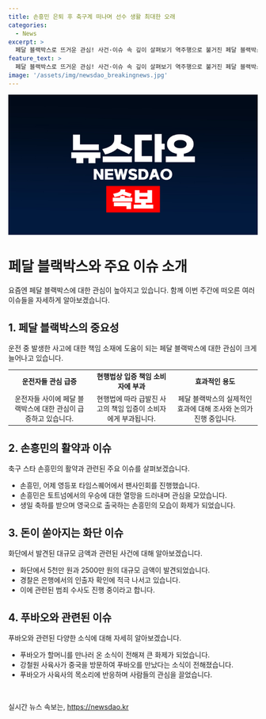 ```yaml
---
title: 손흥민 은퇴 후 축구계 떠나며 선수 생활 최대한 오래
categories:
  - News
excerpt: >
  페달 블랙박스로 뜨거운 관심! 사건·이슈 속 깊이 살펴보기 역주행으로 불거진 페달 블랙박스 관심, 운전자들의 관심 급증. 손흥민의 팬사인회와 우승 열망, 생일 축하 후 영국 출국 소식. 화단서에서 5천만 원, 2500만 원 발견 사건 관련 경찰 수사. 중국으로 떠난 푸바오와 강철원 사육사의 만남 소식. 클릭해서 자세한 내용 확인하세요!
feature_text: >
  페달 블랙박스로 뜨거운 관심! 사건·이슈 속 깊이 살펴보기 역주행으로 불거진 페달 블랙박스 관심, 운전자들의 관심 급증. 손흥민의 팬사인회와 우승 열망, 생일 축하 후 영국 출국 소식. 화단서에서 5천만 원, 2500만 원 발견 사건 관련 경찰 수사. 중국으로 떠난 푸바오와 강철원 사육사의 만남 소식. 클릭해서 자세한 내용 확인하세요!
image: '/assets/img/newsdao_breakingnews.jpg'
---
```


<p><img src="/assets/img/newsdao_breakingnews.jpg" alt="flaretime 속보" /></p>

<h1 data-ke-size="size26">페달 블랙박스와 주요 이슈 소개</h1>

<p data-ke-size="size16">요즘엔 페달 블랙박스에 대한 관심이 높아지고 있습니다. 함께 이번 주간에 떠오른 여러 이슈들을 자세하게 알아보겠습니다.</p>

<h2 data-ke-size="size24">1. 페달 블랙박스의 중요성</h2>

<p data-ke-size="size16">운전 중 발생한 사고에 대한 책임 소재에 도움이 되는 페달 블랙박스에 대한 관심이 크게 늘어나고 있습니다.</p>

<table>
  <tr>
    <td style="text-align: center; height: 17px;"><b>운전자들 관심 급증</b></td>
    <td style="text-align: center; height: 17px;"><b>현행법상 입증 책임 소비자에 부과</b></td>
    <td style="text-align: center; height: 17px;"><b>효과적인 용도</b></td>
  </tr>
  <tr>
    <td style="text-align: center; height: 17px;">운전자들 사이에 페달 블랙박스에 대한 관심이 급증하고 있습니다.</td>
    <td style="text-align: center; height: 17px;">현행법에 따라 급발진 사고의 책임 입증이 소비자에게 부과됩니다.</td>
    <td style="text-align: center; height: 17px;">페달 블랙박스의 실제적인 효과에 대해 조사와 논의가 진행 중입니다.</td>
  </tr>
</table>

<h2 data-ke-size="size24">2. 손흥민의 활약과 이슈</h2>

<p data-ke-size="size16">축구 스타 손흥민의 활약과 관련된 주요 이슈를 살펴보겠습니다.</p>

<ul>
  <li>손흥민, 어제 영등포 타임스퀘어에서 팬사인회를 진행했습니다.</li>
  <li>손흥민은 토트넘에서의 우승에 대한 열망을 드러내며 관심을 모았습니다.</li>
  <li>생일 축하를 받으며 영국으로 출국하는 손흥민의 모습이 화제가 되었습니다.</li>
</ul>

<h2 data-ke-size="size24">3. 돈이 쏟아지는 화단 이슈</h2>

<p data-ke-size="size16">화단에서 발견된 대규모 금액과 관련된 사건에 대해 알아보겠습니다.</p>

<ul>
  <li>화단에서 5천만 원과 2500만 원의 대규모 금액이 발견되었습니다.</li>
  <li>경찰은 은행에서의 인출자 확인에 적극 나서고 있습니다.</li>
  <li>이에 관련된 범죄 수사도 진행 중이라고 합니다.</li>
</ul>

<h2 data-ke-size="size24">4. 푸바오와 관련된 이슈</h2>

<p data-ke-size="size16">푸바오와 관련된 다양한 소식에 대해 자세히 알아보겠습니다.</p>

<ul>
  <li>푸바오가 할머니를 만나러 온 소식이 전해져 큰 화제가 되었습니다.</li>
  <li>강철원 사육사가 중국을 방문하여 푸바오를 만났다는 소식이 전해졌습니다.</li>
  <li>푸바오가 사육사의 목소리에 반응하며 사람들의 관심을 끌었습니다.</li>
</ul>

<p data-ke-size="size16">&nbsp;</p>
실시간 뉴스 속보는, <a href="https://newsdao.kr" rel="dofollow">https://newsdao.kr</a>



